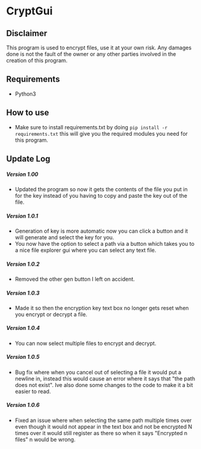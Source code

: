 # CryptGui
## Disclaimer
This program is used to encrypt files, use it at your own risk. Any damages done is not the fault of the owner or any other parties involved in the creation of this program.
## Requirements
- Python3
## How to use 
- Make sure to install requirements.txt by doing `pip install -r requirements.txt` this will give you the required modules you need for this program.
## Update Log
##### Version 1.00
- Updated the program so now it gets the contents of the file you put in for the key instead of you having to copy and paste the key out of the file.
##### Version 1.0.1
- Generation of key is more automatic now you can click a button and it will generate and select the key for you.
- You now have the option to select a path via a button which takes you to a nice file explorer gui where you can select any text file.
##### Version 1.0.2
- Removed the other gen button I left on accident.
##### Version 1.0.3
- Made it so then the encryption key text box no longer gets reset when you encrypt or decrypt a file.
##### Version 1.0.4
- You can now select multiple files to encrypt and decrypt.
##### Version 1.0.5
- Bug fix where when you cancel out of selecting a file it would put a newline in, instead this would cause an error where it says that "the path does not exist". Ive also done some changes to the code to make it a bit easier to read.
##### Version 1.0.6
- Fixed an issue where when selecting the same path multiple times over even though it would not appear in the text box and not be encrypted N times over it would still register as there so when it says "Encrypted n files" n would be wrong.
